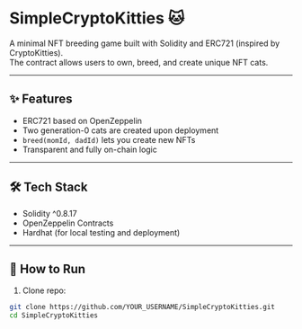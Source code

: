 # SimpleCryptoKitties 🐱

A minimal NFT breeding game built with Solidity and ERC721 (inspired by CryptoKitties).  
The contract allows users to own, breed, and create unique NFT cats.

---

## ✨ Features
- ERC721 based on OpenZeppelin
- Two generation-0 cats are created upon deployment
- `breed(momId, dadId)` lets you create new NFTs
- Transparent and fully on-chain logic

---

## 🛠 Tech Stack
- Solidity ^0.8.17
- OpenZeppelin Contracts
- Hardhat (for local testing and deployment)

---

## 🚀 How to Run
1. Clone repo:
```bash
git clone https://github.com/YOUR_USERNAME/SimpleCryptoKitties.git
cd SimpleCryptoKitties
